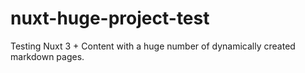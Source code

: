 # nuxt-huge-project-test
Testing Nuxt 3 + Content with a huge number of dynamically created markdown pages.
